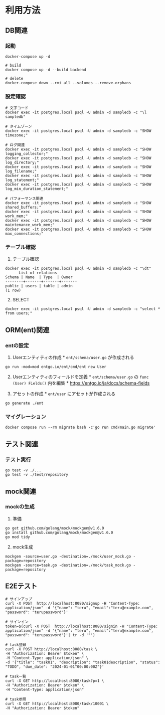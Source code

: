# 利用方法

## DB関連
  ### 起動
  ```
  docker-compose up -d

  # build
  docker compose up -d --build backend

  # delete
  docker-compose down --rmi all --volumes --remove-orphans
  ```

  ### 設定確認
  ```
  # 文字コード
  docker exec -it postgres.local psql -U admin -d sampledb -c "\l sampledb"

  # タイムゾーン
  docker exec -it postgres.local psql -U admin -d sampledb -c "SHOW timezone;"

  # ログ関連
  docker exec -it postgres.local psql -U admin -d sampledb -c "SHOW logging_collector;"
  docker exec -it postgres.local psql -U admin -d sampledb -c "SHOW log_directory;"
  docker exec -it postgres.local psql -U admin -d sampledb -c "SHOW log_filename;"
  docker exec -it postgres.local psql -U admin -d sampledb -c "SHOW log_statement;"
  docker exec -it postgres.local psql -U admin -d sampledb -c "SHOW log_min_duration_statement;"

  # パフォーマンス関連
  docker exec -it postgres.local psql -U admin -d sampledb -c "SHOW shared_buffers;"
  docker exec -it postgres.local psql -U admin -d sampledb -c "SHOW work_mem;"
  docker exec -it postgres.local psql -U admin -d sampledb -c "SHOW maintenance_work_mem;"
  docker exec -it postgres.local psql -U admin -d sampledb -c "SHOW max_connections;"
  ```


  ### テーブル確認
  1. テーブル確認
  ```
  docker exec -it postgres.local psql -U admin -d sampledb -c "\dt"
        List of relations        
  Schema | Name  | Type  | Owner 
  --------+-------+-------+-------
  public | users | table | admin 
  (1 row)
  ```

  2. SELECT
  ```
  docker exec -it postgres.local psql -U admin -d sampledb -c "select * from users;"
  ```

## ORM(ent)関連
  ### entの設定
  1. Userエンティティの作成
    * `ent/schema/user.go` が作成される
  ```
  go run -mod=mod entgo.io/ent/cmd/ent new User
  ```

  2. Userエンティティのフィールドを定義
    * `ent/schema/user.go` の `func (User) Fields()` 内を編集
    * https://entgo.io/ja/docs/schema-fields

  3. アセットの作成
    * `ent/user` にアセットが作成される
  ```
  go generate ./ent
  ```

  ### マイグレーション
  ```
  docker compose run --rm migrate bash -c'go run cmd/main.go migrate'
  ```


## テスト関連
  ### テスト実行
  ```
  go test -v ./...
  go test -v ./test/repository
  ```

## mock関連
  ### mockの生成
  1. 準備

  ```
  go get github.com/golang/mock/mockgen@v1.6.0
  go install github.com/golang/mock/mockgen@v1.6.0
  go mod tidy

  ```

  2. mock生成
  ```
  mockgen -source=user.go -destination=./mock/user_mock.go -package=repository
  mockgen -source=task.go -destination=./mock/task_mock.go -package=repository
  ```

## E2Eテスト
  ```
  # サインアップ
  curl -X POST  http://localhost:8080/signup -H "Content-Type: application/json" -d '{"name": "teru", "email":"teru@example.com", "password": "terupassword"}'

  # サインイン
  token=$(curl -X POST  http://localhost:8080/signin -H "Content-Type: application/json" -d '{"name": "teru", "email":"teru@example.com", "password": "terupassword"}'| tr -d '"')

  # task登録
  curl -X POST http://localhost:8080/task \
  -H "Authorization: Bearer $token" \
  -H "Content-Type: application/json" \
  -d '{"title": "task01", "description": "task01description", "status": "TODO", "due_date": "2024-01-01T00:00:00Z"}'

  # task一覧
  curl -X GET http://localhost:8080/task?p=1 \
  -H "Authorization: Bearer $token" \
  -H "Content-Type: application/json"

  # task参照
  curl -X GET http://localhost:8080/task/10001 \
  -H "Authorization: Bearer $token"
  ```